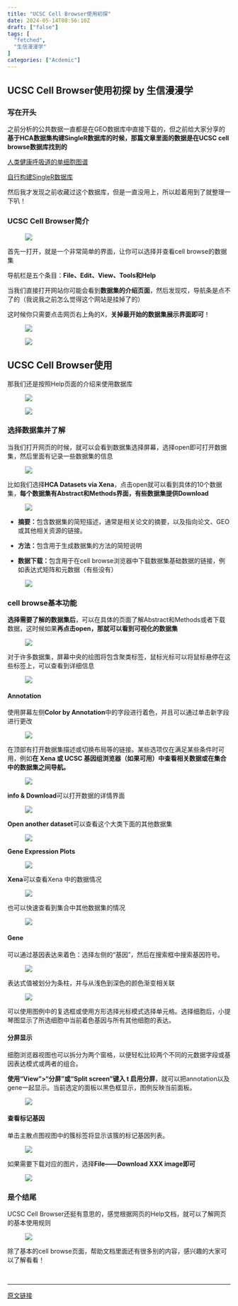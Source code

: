 ```yaml
---
title: "UCSC Cell Browser使用初探"
date: 2024-05-14T08:56:10Z
draft: ["false"]
tags: [
  "fetched",
  "生信漫漫学"
]
categories: ["Acdemic"]
---
```

UCSC Cell Browser使用初探 by 生信漫漫学
------
<div><section data-tool="mdnice编辑器" data-website="https://www.mdnice.com"><h3 data-tool="mdnice编辑器"><span></span><span></span><span>写在开头</span><span></span></h3><p data-tool="mdnice编辑器">之前分析的公共数据一直都是在GEO数据库中直接下载的，但之前给大家分享的<strong>基于HCA数据集构建SingleR数据库的时候，那篇文章里面的数据是在UCSC cell browse数据库找到的</strong></p><p data-tool="mdnice编辑器"><a href="https://mp.weixin.qq.com/s?__biz=MzI1Njk4ODE0MQ==&amp;mid=2247522107&amp;idx=1&amp;sn=018de696d541bf190e18741dcb8c36a7&amp;scene=21#wechat_redirect" data-linktype="2">人类健康呼吸道的单细胞图谱</a></p><p data-tool="mdnice编辑器"><a href="https://mp.weixin.qq.com/s?__biz=MzkxOTI0Mjc3Mw==&amp;mid=2247487441&amp;idx=1&amp;sn=ff876fd4a32f8a7590a2c0769a6f7f85&amp;scene=21#wechat_redirect" data-linktype="2">自行构建SingleR数据库</a></p><p data-tool="mdnice编辑器">然后我才发现之前收藏过这个数据库，但是一直没用上，所以趁着用到了就整理一下叭！</p><h3 data-tool="mdnice编辑器"><span></span><span></span><span>UCSC Cell Browser简介</span><span></span></h3><figure data-tool="mdnice编辑器"><img data-imgfileid="100004193" data-ratio="0.5556940980881131" data-src="https://mmbiz.qpic.cn/sz_mmbiz_png/icQem1PXnP9bicUyVQXuiaYzsCmfNBY3d6TLOoYDpBrq3rrrbYvJ40Zx2F23laM6Lz1TZIgEECEftGzI441TEKbpQ/640?wx_fmt=png&amp;from=appmsg" data-type="png" data-w="2406" src="https://mmbiz.qpic.cn/sz_mmbiz_png/icQem1PXnP9bicUyVQXuiaYzsCmfNBY3d6TLOoYDpBrq3rrrbYvJ40Zx2F23laM6Lz1TZIgEECEftGzI441TEKbpQ/640?wx_fmt=png&amp;from=appmsg"></figure><p data-tool="mdnice编辑器">首先一打开，就是一个非常简单的界面，让你可以选择并查看cell browse的数据集</p><p data-tool="mdnice编辑器">导航栏是五个条目：<strong>File、Edit、View、Tools和Help</strong></p><p data-tool="mdnice编辑器">当我们直接打开网站你可能会看到<strong>数据集的介绍页面</strong>，然后发现哎，导航条是点不了的（我说我之前怎么觉得这个网站是挂掉了的）</p><p data-tool="mdnice编辑器">这时候你只需要点击网页右上角的X，<strong>关掉最开始的数据集展示界面即可</strong>！</p><figure data-tool="mdnice编辑器"><img data-imgfileid="100004192" data-ratio="0.5512556607657472" data-src="https://mmbiz.qpic.cn/sz_mmbiz_png/icQem1PXnP9bicUyVQXuiaYzsCmfNBY3d6T2KlsIQyL33UWg2d1LFfgHI0zP1APWAK9Ybbu9tPn8SI8cc9hdLcraQ/640?wx_fmt=png&amp;from=appmsg" data-type="png" data-w="2429" src="https://mmbiz.qpic.cn/sz_mmbiz_png/icQem1PXnP9bicUyVQXuiaYzsCmfNBY3d6T2KlsIQyL33UWg2d1LFfgHI0zP1APWAK9Ybbu9tPn8SI8cc9hdLcraQ/640?wx_fmt=png&amp;from=appmsg"></figure><figure data-tool="mdnice编辑器"><img data-imgfileid="100004191" data-ratio="0.5544794188861986" data-src="https://mmbiz.qpic.cn/sz_mmbiz_png/icQem1PXnP9bicUyVQXuiaYzsCmfNBY3d6TZMklYTuENDkM3mQnuicfEGZQXdQ4nHQibAZJDS0AkoQ5BsW6keVWj2kg/640?wx_fmt=png&amp;from=appmsg" data-type="png" data-w="2478" src="https://mmbiz.qpic.cn/sz_mmbiz_png/icQem1PXnP9bicUyVQXuiaYzsCmfNBY3d6TZMklYTuENDkM3mQnuicfEGZQXdQ4nHQibAZJDS0AkoQ5BsW6keVWj2kg/640?wx_fmt=png&amp;from=appmsg"></figure><h2 data-tool="mdnice编辑器"><span></span><span>UCSC Cell Browser使用</span><span></span></h2><p data-tool="mdnice编辑器">那我们还是按照Help页面的介绍来使用数据库</p><figure data-tool="mdnice编辑器"><img data-imgfileid="100004190" data-ratio="0.37333333333333335" data-src="https://mmbiz.qpic.cn/sz_mmbiz_png/icQem1PXnP9bicUyVQXuiaYzsCmfNBY3d6Tjkthj7AthVWJficQzMJibkjbNOK3oDqF5FgcVqYqAsua0UneHaMeX5nA/640?wx_fmt=png&amp;from=appmsg" data-type="png" data-w="1050" src="https://mmbiz.qpic.cn/sz_mmbiz_png/icQem1PXnP9bicUyVQXuiaYzsCmfNBY3d6Tjkthj7AthVWJficQzMJibkjbNOK3oDqF5FgcVqYqAsua0UneHaMeX5nA/640?wx_fmt=png&amp;from=appmsg"></figure><figure data-tool="mdnice编辑器"><img data-imgfileid="100004194" data-ratio="0.8327272727272728" data-src="https://mmbiz.qpic.cn/sz_mmbiz_png/icQem1PXnP9bicUyVQXuiaYzsCmfNBY3d6TXKfZB6sfqDkeZQQZvFZXAeqN1JHIatRHvbTlfTZTvvd2qIVjRSKDSg/640?wx_fmt=png&amp;from=appmsg" data-type="png" data-w="1650" src="https://mmbiz.qpic.cn/sz_mmbiz_png/icQem1PXnP9bicUyVQXuiaYzsCmfNBY3d6TXKfZB6sfqDkeZQQZvFZXAeqN1JHIatRHvbTlfTZTvvd2qIVjRSKDSg/640?wx_fmt=png&amp;from=appmsg"></figure><h3 data-tool="mdnice编辑器"><span></span><span></span><span>选择数据集并了解</span><span></span></h3><p data-tool="mdnice编辑器">当我们打开网页的时候，就可以会看到数据集选择屏幕，选择open即可打开数据集，然后里面有记录一些数据集的信息</p><figure data-tool="mdnice编辑器"><img data-imgfileid="100004197" data-ratio="0.6712403951701427" data-src="https://mmbiz.qpic.cn/sz_mmbiz_png/icQem1PXnP9bicUyVQXuiaYzsCmfNBY3d6T3HuWavcJ6SlBATeh6AzPewcUYETXCfuJvb72rdGox43BUoJqmwhWFw/640?wx_fmt=png&amp;from=appmsg" data-type="png" data-w="1822" src="https://mmbiz.qpic.cn/sz_mmbiz_png/icQem1PXnP9bicUyVQXuiaYzsCmfNBY3d6T3HuWavcJ6SlBATeh6AzPewcUYETXCfuJvb72rdGox43BUoJqmwhWFw/640?wx_fmt=png&amp;from=appmsg"></figure><p data-tool="mdnice编辑器">比如我们选择<strong>HCA Datasets via Xena</strong>，点击open就可以看到具体的10个数据集，<strong>每个数据集有Abstract和Methods界面，有些数据集提供Download</strong></p><figure data-tool="mdnice编辑器"><img data-imgfileid="100004199" data-ratio="0.38812980358667803" data-src="https://mmbiz.qpic.cn/sz_mmbiz_png/icQem1PXnP9bicUyVQXuiaYzsCmfNBY3d6ThTXkoBAuY4Em9VdZadhBgCRnnGzRXb41Ka1UbAhexUxuZQgtVosfibA/640?wx_fmt=png&amp;from=appmsg" data-type="png" data-w="2342" src="https://mmbiz.qpic.cn/sz_mmbiz_png/icQem1PXnP9bicUyVQXuiaYzsCmfNBY3d6ThTXkoBAuY4Em9VdZadhBgCRnnGzRXb41Ka1UbAhexUxuZQgtVosfibA/640?wx_fmt=png&amp;from=appmsg"></figure><ul data-tool="mdnice编辑器"><li><section><p><strong>摘要：</strong>包含数据集的简短描述，通常是相关论文的摘要，以及指向论文、GEO 或其他相关资源的链接。</p></section></li><li><section><p><strong>方法：</strong>包含用于生成数据集的方法的简短说明</p></section></li><li><section><p><strong>数据下载：</strong>包含用于在cell browse浏览器中下载数据集基础数据的链接，例如表达式矩阵和元数据（有些没有）</p></section></li></ul><figure data-tool="mdnice编辑器"><img data-imgfileid="100004195" data-ratio="0.2568627450980392" data-src="https://mmbiz.qpic.cn/sz_mmbiz_png/icQem1PXnP9bicUyVQXuiaYzsCmfNBY3d6TZO6c52sEQb36k2pibciaa82KI7kAC6dEA2X9ToJsVKlHtYV2jicjDfnoA/640?wx_fmt=png&amp;from=appmsg" data-type="png" data-w="1020" src="https://mmbiz.qpic.cn/sz_mmbiz_png/icQem1PXnP9bicUyVQXuiaYzsCmfNBY3d6TZO6c52sEQb36k2pibciaa82KI7kAC6dEA2X9ToJsVKlHtYV2jicjDfnoA/640?wx_fmt=png&amp;from=appmsg"></figure><h3 data-tool="mdnice编辑器"><span></span><span></span><span>cell browse基本功能</span><span></span></h3><p data-tool="mdnice编辑器"><strong>选择需要了解的数据集后</strong>，可以在具体的页面了解Abstract和Methods或者下载数据，这时候如果<strong>再点击open，那就可以看到可视化的数据集</strong></p><figure data-tool="mdnice编辑器"><img data-imgfileid="100004196" data-ratio="0.49165320409262253" data-src="https://mmbiz.qpic.cn/sz_mmbiz_png/icQem1PXnP9bicUyVQXuiaYzsCmfNBY3d6TvicozgQEHf1pEf3QOpx0lus5JR5SRiaRHGJpGEcjqIEiaSjx6dGjxrEWg/640?wx_fmt=png&amp;from=appmsg" data-type="png" data-w="1857" src="https://mmbiz.qpic.cn/sz_mmbiz_png/icQem1PXnP9bicUyVQXuiaYzsCmfNBY3d6TvicozgQEHf1pEf3QOpx0lus5JR5SRiaRHGJpGEcjqIEiaSjx6dGjxrEWg/640?wx_fmt=png&amp;from=appmsg"></figure><p data-tool="mdnice编辑器">对于许多数据集，屏幕中央的绘图将包含聚类标签，鼠标光标可以将鼠标悬停在这些标签上，可以查看到详细信息</p><figure data-tool="mdnice编辑器"><img data-imgfileid="100004198" data-ratio="0.7038269550748752" data-src="https://mmbiz.qpic.cn/sz_mmbiz_png/icQem1PXnP9bicUyVQXuiaYzsCmfNBY3d6TOb2JmA47jAU5hxrhDUIvGm0GsOVBia6Rjiasicia5sl2UoxZyBlwgUPyHg/640?wx_fmt=png&amp;from=appmsg" data-type="png" data-w="1803" src="https://mmbiz.qpic.cn/sz_mmbiz_png/icQem1PXnP9bicUyVQXuiaYzsCmfNBY3d6TOb2JmA47jAU5hxrhDUIvGm0GsOVBia6Rjiasicia5sl2UoxZyBlwgUPyHg/640?wx_fmt=png&amp;from=appmsg"></figure><h4 data-tool="mdnice编辑器"><span></span><span>Annotation</span><span></span></h4><p data-tool="mdnice编辑器">使用屏幕左侧<strong>Color by Annotation</strong>中的字段进行着色，并且可以通过单击新字段进行更改</p><figure data-tool="mdnice编辑器"><img data-imgfileid="100004204" data-ratio="0.5194805194805194" data-src="https://mmbiz.qpic.cn/sz_mmbiz_png/icQem1PXnP9bicUyVQXuiaYzsCmfNBY3d6ThbylInYwl6RXKYZiboEvulh0XxLEOiaoYWRWKeNwoQmRrptTz4GTkGjw/640?wx_fmt=png&amp;from=appmsg" data-type="png" data-w="2156" src="https://mmbiz.qpic.cn/sz_mmbiz_png/icQem1PXnP9bicUyVQXuiaYzsCmfNBY3d6ThbylInYwl6RXKYZiboEvulh0XxLEOiaoYWRWKeNwoQmRrptTz4GTkGjw/640?wx_fmt=png&amp;from=appmsg"></figure><p data-tool="mdnice编辑器">在顶部有打开数据集描述或切换布局等的链接。某些选项仅在满足某些条件时可用，例如<strong>在 Xena 或 UCSC 基因组浏览器（如果可用）中查看相关数据或在集合中的数据集之间导航。</strong></p><figure data-tool="mdnice编辑器"><img data-imgfileid="100004201" data-ratio="0.7310038824181919" data-src="https://mmbiz.qpic.cn/sz_mmbiz_png/icQem1PXnP9bicUyVQXuiaYzsCmfNBY3d6TQfOpGqnUmgEkNBaib0ICJUuTucHLYfchT27dLqGyEOG0gficMpsBjS7A/640?wx_fmt=png&amp;from=appmsg" data-type="png" data-w="1803" src="https://mmbiz.qpic.cn/sz_mmbiz_png/icQem1PXnP9bicUyVQXuiaYzsCmfNBY3d6TQfOpGqnUmgEkNBaib0ICJUuTucHLYfchT27dLqGyEOG0gficMpsBjS7A/640?wx_fmt=png&amp;from=appmsg"></figure><p data-tool="mdnice编辑器"><strong>info &amp; Download</strong>可以打开数据的详情界面</p><figure data-tool="mdnice编辑器"><img data-imgfileid="100004203" data-ratio="0.5544794188861986" data-src="https://mmbiz.qpic.cn/sz_mmbiz_png/icQem1PXnP9bicUyVQXuiaYzsCmfNBY3d6TkfDYWQ55AlZ4zL5BwNtKA6P1UeGKSja36OIHMQ4aQaYyAAKq3Dicp7w/640?wx_fmt=png&amp;from=appmsg" data-type="png" data-w="2478" src="https://mmbiz.qpic.cn/sz_mmbiz_png/icQem1PXnP9bicUyVQXuiaYzsCmfNBY3d6TkfDYWQ55AlZ4zL5BwNtKA6P1UeGKSja36OIHMQ4aQaYyAAKq3Dicp7w/640?wx_fmt=png&amp;from=appmsg"></figure><p data-tool="mdnice编辑器"><strong>Open another dataset</strong>可以查看这个大类下面的其他数据集</p><figure data-tool="mdnice编辑器"><img data-imgfileid="100004202" data-ratio="0.5106112054329371" data-src="https://mmbiz.qpic.cn/sz_mmbiz_png/icQem1PXnP9bicUyVQXuiaYzsCmfNBY3d6TlB37KHf3b6asBey1eLRJMIOFibFsDgEsdsYUvA3ZMLegtOG4xW7rR2A/640?wx_fmt=png&amp;from=appmsg" data-type="png" data-w="2356" src="https://mmbiz.qpic.cn/sz_mmbiz_png/icQem1PXnP9bicUyVQXuiaYzsCmfNBY3d6TlB37KHf3b6asBey1eLRJMIOFibFsDgEsdsYUvA3ZMLegtOG4xW7rR2A/640?wx_fmt=png&amp;from=appmsg"></figure><p data-tool="mdnice编辑器"><strong>Gene Expression Plots</strong></p><figure data-tool="mdnice编辑器"><img data-imgfileid="100004200" data-ratio="0.5172968624296058" data-src="https://mmbiz.qpic.cn/sz_mmbiz_png/icQem1PXnP9bicUyVQXuiaYzsCmfNBY3d6T4ddLribJh1SddQlgoORhXyL6ljagYMtMShQiaeUtLibRC3d1XCrY7mWvg/640?wx_fmt=png&amp;from=appmsg" data-type="png" data-w="1243" src="https://mmbiz.qpic.cn/sz_mmbiz_png/icQem1PXnP9bicUyVQXuiaYzsCmfNBY3d6T4ddLribJh1SddQlgoORhXyL6ljagYMtMShQiaeUtLibRC3d1XCrY7mWvg/640?wx_fmt=png&amp;from=appmsg"></figure><p data-tool="mdnice编辑器"><strong>Xena</strong>可以查看Xena 中的数据情况</p><figure data-tool="mdnice编辑器"><img data-imgfileid="100004205" data-ratio="0.5392519523222359" data-src="https://mmbiz.qpic.cn/sz_mmbiz_png/icQem1PXnP9bicUyVQXuiaYzsCmfNBY3d6TDkxLGHib8PPMh0hFwMR6hkdDW7RaGsTA2E8PbdAD0j29XaPSZdKzfjg/640?wx_fmt=png&amp;from=appmsg" data-type="png" data-w="2433" src="https://mmbiz.qpic.cn/sz_mmbiz_png/icQem1PXnP9bicUyVQXuiaYzsCmfNBY3d6TDkxLGHib8PPMh0hFwMR6hkdDW7RaGsTA2E8PbdAD0j29XaPSZdKzfjg/640?wx_fmt=png&amp;from=appmsg"></figure><p data-tool="mdnice编辑器">也可以快速查看到集合中其他数据集的情况</p><figure data-tool="mdnice编辑器"><img data-imgfileid="100004206" data-ratio="0.5643232902917265" data-src="https://mmbiz.qpic.cn/sz_mmbiz_png/icQem1PXnP9bicUyVQXuiaYzsCmfNBY3d6TTzdfo3gqCAO33PibcedQhvfmGH3JBGs4CbxXM8MWtIJ1ibf7jzWmibVibg/640?wx_fmt=png&amp;from=appmsg" data-type="png" data-w="2091" src="https://mmbiz.qpic.cn/sz_mmbiz_png/icQem1PXnP9bicUyVQXuiaYzsCmfNBY3d6TTzdfo3gqCAO33PibcedQhvfmGH3JBGs4CbxXM8MWtIJ1ibf7jzWmibVibg/640?wx_fmt=png&amp;from=appmsg"></figure><h4 data-tool="mdnice编辑器"><span></span><span>Gene</span><span></span></h4><p data-tool="mdnice编辑器">可以通过基因表达来着色：选择左侧的“基因”，然后在搜索框中搜索基因符号。</p><figure data-tool="mdnice编辑器"><img data-imgfileid="100004208" data-ratio="0.5557801131770412" data-src="https://mmbiz.qpic.cn/sz_mmbiz_png/icQem1PXnP9bicUyVQXuiaYzsCmfNBY3d6T9xicicnkbZptquD2XgHUjdCvCuOD3358krp2iaoAUxp9Wdc8AHVFJlZcA/640?wx_fmt=png&amp;from=appmsg" data-type="png" data-w="2474" src="https://mmbiz.qpic.cn/sz_mmbiz_png/icQem1PXnP9bicUyVQXuiaYzsCmfNBY3d6T9xicicnkbZptquD2XgHUjdCvCuOD3358krp2iaoAUxp9Wdc8AHVFJlZcA/640?wx_fmt=png&amp;from=appmsg"></figure><p data-tool="mdnice编辑器">表达式值被划分为条柱，并与从浅色到深色的颜色渐变相关联</p><figure data-tool="mdnice编辑器"><img data-imgfileid="100004207" data-ratio="0.5237520128824477" data-src="https://mmbiz.qpic.cn/sz_mmbiz_png/icQem1PXnP9bicUyVQXuiaYzsCmfNBY3d6T0pzJkGsMiaP1DicSOwibY0iaI6icP9FiajKMWjBfgw3CLBmFCClqKicuyOrbg/640?wx_fmt=png&amp;from=appmsg" data-type="png" data-w="2484" src="https://mmbiz.qpic.cn/sz_mmbiz_png/icQem1PXnP9bicUyVQXuiaYzsCmfNBY3d6T0pzJkGsMiaP1DicSOwibY0iaI6icP9FiajKMWjBfgw3CLBmFCClqKicuyOrbg/640?wx_fmt=png&amp;from=appmsg"></figure><p data-tool="mdnice编辑器">可以使用图例中的复选框或使用方形选择光标模式选择单元格。选择细胞后，小提琴图显示了所选细胞中当前着色基因与所有其他细胞的表达。</p><h4 data-tool="mdnice编辑器"><span></span><span>分屏显示</span><span></span></h4><p data-tool="mdnice编辑器">细胞浏览器视图也可以拆分为两个窗格，以便轻松比较两个不同的元数据字段或基因表达模式或两者的组合。</p><p data-tool="mdnice编辑器"><strong>使用“View”&gt;“分屏”或“Split screen”键入 t 启用分屏</strong>，就可以把annotation以及gene一起显示。当前选定的面板以黑色框显示，图例反映当前面板。</p><figure data-tool="mdnice编辑器"><img data-imgfileid="100004209" data-ratio="0.5504439063761097" data-src="https://mmbiz.qpic.cn/sz_mmbiz_png/icQem1PXnP9bicUyVQXuiaYzsCmfNBY3d6T78sP1oWzAqOiaib3ANIWAiaZibLb4Eia6ToibEYBA0Ic4EWSYaHe6cR30Bsw/640?wx_fmt=png&amp;from=appmsg" data-type="png" data-w="2478" src="https://mmbiz.qpic.cn/sz_mmbiz_png/icQem1PXnP9bicUyVQXuiaYzsCmfNBY3d6T78sP1oWzAqOiaib3ANIWAiaZibLb4Eia6ToibEYBA0Ic4EWSYaHe6cR30Bsw/640?wx_fmt=png&amp;from=appmsg"></figure><h4 data-tool="mdnice编辑器"><span></span><span>查看标记基因</span><span></span></h4><p data-tool="mdnice编辑器">单击主散点图视图中的簇标签将显示该簇的标记基因列表。</p><figure data-tool="mdnice编辑器"><img data-imgfileid="100004213" data-ratio="0.5544794188861986" data-src="https://mmbiz.qpic.cn/sz_mmbiz_png/icQem1PXnP9bicUyVQXuiaYzsCmfNBY3d6TTnwhD03vM59ibOZ0oWgjx2O2rTsaAibDYSwbeTauwt9ibRQWhQuJXhZGQ/640?wx_fmt=png&amp;from=appmsg" data-type="png" data-w="2478" src="https://mmbiz.qpic.cn/sz_mmbiz_png/icQem1PXnP9bicUyVQXuiaYzsCmfNBY3d6TTnwhD03vM59ibOZ0oWgjx2O2rTsaAibDYSwbeTauwt9ibRQWhQuJXhZGQ/640?wx_fmt=png&amp;from=appmsg"></figure><p data-tool="mdnice编辑器">如果需要下载对应的图片，选择<strong>File——Download XXX image即可</strong></p><figure data-tool="mdnice编辑器"><img data-imgfileid="100004214" data-ratio="0.5527272727272727" data-src="https://mmbiz.qpic.cn/sz_mmbiz_png/icQem1PXnP9bicUyVQXuiaYzsCmfNBY3d6TzGuCNqVR6xxB9JhKWqaQxIg2tfaklgol1iaia1jduPfJCVoqR6QWic6dw/640?wx_fmt=png&amp;from=appmsg" data-type="png" data-w="2475" src="https://mmbiz.qpic.cn/sz_mmbiz_png/icQem1PXnP9bicUyVQXuiaYzsCmfNBY3d6TzGuCNqVR6xxB9JhKWqaQxIg2tfaklgol1iaia1jduPfJCVoqR6QWic6dw/640?wx_fmt=png&amp;from=appmsg"></figure><h3 data-tool="mdnice编辑器"><span></span><span></span><span>是个结尾</span><span></span></h3><p data-tool="mdnice编辑器">UCSC Cell Browser还挺有意思的，感觉根据网页的Help文档，就可以了解网页的基本使用规则</p><figure data-tool="mdnice编辑器"><img data-imgfileid="100004212" data-ratio="0.8372943327239488" data-src="https://mmbiz.qpic.cn/sz_mmbiz_png/icQem1PXnP9bicUyVQXuiaYzsCmfNBY3d6T3ATs2s7fNBX8OfDTg3XQtYjXbWbkzHTp0Mf8g3TUBvXVrllDiaVMRnQ/640?wx_fmt=png&amp;from=appmsg" data-type="png" data-w="1641" src="https://mmbiz.qpic.cn/sz_mmbiz_png/icQem1PXnP9bicUyVQXuiaYzsCmfNBY3d6T3ATs2s7fNBX8OfDTg3XQtYjXbWbkzHTp0Mf8g3TUBvXVrllDiaVMRnQ/640?wx_fmt=png&amp;from=appmsg"></figure><p data-tool="mdnice编辑器">除了基本的cell browse页面，帮助文档里面还有很多别的内容，感兴趣的大家可以了解看看！</p></section><p><br></p><p><mp-style-type data-value="3"></mp-style-type></p></div>  
<hr>
<a href="https://mp.weixin.qq.com/s/qVmNVYC3tGkQpD63eFS6YQ",target="_blank" rel="noopener noreferrer">原文链接</a>
